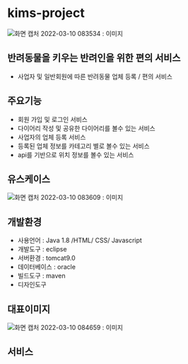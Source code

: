 # kims-project
![화면 캡처 2022-03-10 083534](이미지) : 이미지
## 반려동물을 키우는 반려인을 위한 편의 서비스
- 사업자 및 일반회원에 따른 반려동물 업체 등록 / 편의 서비스

## 주요기능
- 회원 가입 및 로그인 서비스
- 다이어리 작성 및 공유한 다이어리를 볼수 있는 서비스
- 사업자의 업체 등록 서비스
- 등록된 업체 정보를 카테고리 별로 볼수 있는 서비스
- api를 기반으로 위치 정보를 볼수 있는 서비스

## 유스케이스
![화면 캡처 2022-03-10 083609](이미지) : 이미지

## 개발환경
- 사용언어 : Java 1.8 /HTML/ CSS/ Javascript
- 개발도구 : eclipse
- 서버환경 : tomcat9.0
- 데이터베이스 : oracle
- 빌드도구 : maven
- 디자인도구

## 대표이미지
![화면 캡처 2022-03-10 084659](이미지) : 이미지
## 서비스 
